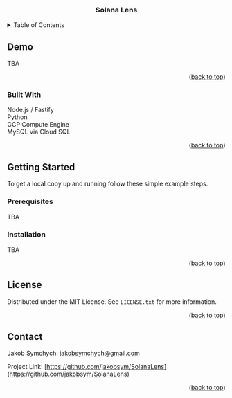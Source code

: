 <!-- Improved compatibility of back to top link: See: https://github.com/othneildrew/Best-README-Template/pull/73 -->
<a name="readme-top"></a>
<!--
*** Thanks for checking out the Best-README-Template. If you have a suggestion
*** that would make this better, please fork the repo and create a pull request
*** or simply open an issue with the tag "enhancement".
*** Don't forget to give the project a star!
*** Thanks again! Now go create something AMAZING! :D
-->



<!-- PROJECT SHIELDS -->
<!--
*** I'm using markdown "reference style" links for readability.
*** Reference links are enclosed in brackets [ ] instead of parentheses ( ).
*** See the bottom of this document for the declaration of the reference variables
*** for contributors-url, forks-url, etc. This is an optional, concise syntax you may use.
*** https://www.markdownguide.org/basic-syntax/#reference-style-links
-->




<!-- PROJECT LOGO -->
<br />
<div align="center">
  <!-- 
  <a href="https://github.com/jakobsym/NutriAi">
    <img src="images/mechanical_arm.png" alt="Logo" width="80" height="80">
  </a>
  -->
  <h3 align="center">Solana Lens</h3>

  <!-- 
  <p align="center">
    TBA
    <br />
    <a href="https://github.com/jakobsym/dbsb">View Demo</a>
    ·
    <a href="https://github.com/jakobsym/dbsb/issues">Report Bug</a>
    ·
    <a href="https://github.com/jakobsym/dbsb/issues">Request Feature</a>
  </p>
  -->
</div>



<!-- TABLE OF CONTENTS -->
<details>
  <summary>Table of Contents</summary>
  <ol>
    <li>
      <a href="#about-the-project">About The Project</a>
      <ul>
        <li><a href="#built-with">Built With</a></li>
      </ul>
    </li>
    <li>
      <a href="#getting-started">Getting Started</a>
      <ul>
        <li><a href="#prerequisites">Prerequisites</a></li>
        <li><a href="#installation">Installation</a></li>
      </ul>
    </li>
    <li><a href="#usage">Usage</a></li>
    <li><a href="#roadmap">Roadmap</a></li>
    <li><a href="#contributing">Contributing</a></li>
    <li><a href="#license">License</a></li>
    <li><a href="#contact">Contact</a></li>
  </ol>
</details>



<!-- ABOUT THE PROJECT -->
## Demo
TBA
<p align="right">(<a href="#readme-top">back to top</a>)</p>



### Built With
Node.js / Fastify \
Python \
GCP Compute Engine \
MySQL via Cloud SQL
<!-- 
* [![Vite][Vite.js]][Vite-url]
* [![React][React.js]][React-url]
* [![][TypeScript]][TypeScript-url]
* [![][TailWind]][TailWind-url]
-->

<p align="right">(<a href="#readme-top">back to top</a>)</p>



<!-- GETTING STARTED -->
## Getting Started

To get a local copy up and running follow these simple example steps.

### Prerequisites
TBA
<!-- 
* npm
  ```sh
  npm install npm@latest -g
  ```
  -->

### Installation
TBA
<!-- 
1. Get a free API Key at [https://openai.com](https://openai.com/blog/openai-api)
2. Clone the repo
   ```sh
   git clone git@github.com:jakobsym/NutriAi.git
   ```
3. Install NPM packages
   ```sh
   npm install
   ```
4. Enter your API in `.env`
   ```js
   VITE_OPENAI_API_KEY='ENTER YOUR API';
   ```
-->
<p align="right">(<a href="#readme-top">back to top</a>)</p>



<!-- USAGE EXAMPLES -->


<!-- LICENSE -->
## License

Distributed under the MIT License. See `LICENSE.txt` for more information.

<p align="right">(<a href="#readme-top">back to top</a>)</p>



<!-- CONTACT -->
## Contact

Jakob Symchych: jakobsymchych@gmail.com

Project Link: [https://github.com/jakobsym/SolanaLens](https://github.com/jakobsym/SolanaLens)

<p align="right">(<a href="#readme-top">back to top</a>)</p>

<!-- MARKDOWN LINKS & IMAGES -->
[product-screenshot]: images/screenshot.png

[Vite.js]: https://img.shields.io/badge/Vite-646CFF?style=for-the-badge&logo=vite&logoColor=white
[Vite-url]: https://vitejs.dev/
[TypeScript]: https://img.shields.io/badge/TypeScript-0769AD?style=for-the-badge&logo=typescript&logoColor=white
[TypeScript-url]: https://www.typescriptlang.org/
[Next.js]: https://img.shields.io/badge/next.js-000000?style=for-the-badge&logo=nextdotjs&logoColor=white
[Next-url]:  https://nextjs.org/
[React.js]: https://img.shields.io/badge/React-20232A?style=for-the-badge&logo=react&logoColor=61DAFB
[React-url]: https://reactjs.org/
[TailWind]: https://img.shields.io/badge/TailWind_Css-06B6D4?style=for-the-badge&logo=tailwindcss&logoColor=white
[TailWind-url]: https://tailwindcss.com/
